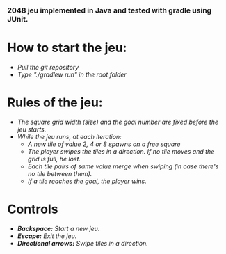 <h3> 2048 jeu implemented in Java and tested with gradle using JUnit.</h3>

# How to start the jeu:
- *Pull the git repository*
- *Type "./gradlew run" in the root folder*

# Rules of the jeu:
- *The square grid width (size) and the goal number are fixed before the jeu starts.*
- *While the jeu runs, at each iteration:*
  - *A new tile of value 2, 4 or 8 spawns on a free square*
  - *The player swipes the tiles in a direction. If no tile moves and the grid is full, he lost.*
  - *Each tile pairs of same value merge when swiping (in case there's no tile between them).*
  - *If a tile reaches the goal, the player wins.*

# Controls
- ***Backspace:** Start a new jeu.*
- ***Escape:** Exit the jeu.*
- ***Directional arrows:** Swipe tiles in a direction.*
